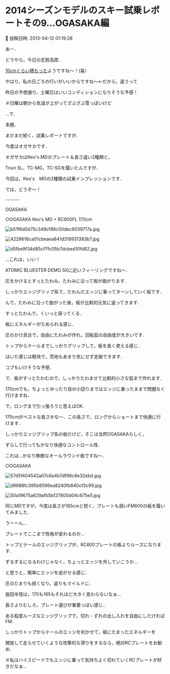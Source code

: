 # 2014シーズンモデルのスキー試乗レポートその9…OGASAKA編

📅 投稿日時: 2013-04-12 01:19:28

あー．


どうやら，今日の志賀高原．


[10cmくらい積もった](http://blog.goo.ne.jp/ginrei1/e/90f2fe369a95545f850d20c145f92fab)ようですね～！(喜）


やはり，私の日ごろの行いがいいからですね～←だから，違うって


昨日の予想通り，土曜日はいいコンディションになりそうな予感！


＃日曜は朝から気温が上がってざぶざぶ雪っぽいけど





…で．


本題．


まだまだ続く，試乗レポートですが．


今度はオガサカです．





オガサカはKeo's MDのプレート＆長さ違い2種類と，


Triun SL，TC-MG，TC-SGを履いたんですが．


今回は，Keo's　MDの2種類の試乗インプレッションです．


では，どうぞ～！


-------[]()


OGASAKA





○OGASAKA Keo's MD + RC600FL 170cm




![b51f6d0d75c349cf86c50dec9039717a.jpg](images/b51f6d0d75c349cf86c50dec9039717a.jpg)









![4229616ca01cbeaea841d319931383b7.jpg](images/4229616ca01cbeaea841d319931383b7.jpg)









![d5fbe9f34d85cf7fc05b7dcbed10fd82.jpg](images/d5fbe9f34d85cf7fc05b7dcbed10fd82.jpg)







…これは，いい！


ATOMIC BLUESTER DEMO SXに近いフィーリングですね～．


圧をかけるとすっとたわみ，たわみに沿って板が曲がります．


しっかりエッジグリップ系で，たわんだエッジに乗ってターンしていく板です．


んで，たわみに沿って曲がった後，板が比較的元気に返ってきます．


すっとたわんで，くいっと戻ってくる．


板にエネルギーがためられる感じ．


圧のかけ具合で，自由にたわみが作れ，回転弧の自由度が大きいです．


トップからテールまでしっかりグリップして，板を長く使える感じ．


はいた感じは軽快で，荒地もあまり気にせず走破できます．


コブもいけそうな予感．


で．板がすっとたわむので，しっかりたわませて比較的小さな弧まで作れます．


170cmでも，ちょっとゆったり目の小回りまではエッジに乗ったままで問題なく行けますね．


で，ロングまで引っ張ろうと思えばOK.


170cmがベストな長さかな～．この長さで，ロングからショートまで快適に行けます．


しっかりエッジグリップ系の板だけど，そこは当然OGASAKAらしく，


ずらして行ってもかなり快適なコントロール性．


これは…かなり無敵なオールラウンド板ですね～．[]()








○OGASAKA




![57d5f404542a07c6a4b7df98c8e32ebd.jpg](images/57d5f404542a07c6a4b7df98c8e32ebd.jpg)









![d9688fc395b9596ea8240fb840cf3c99.jpg](images/d9688fc395b9596ea8240fb840cf3c99.jpg)









![50a19675a629afb5bf27800d04c675e5.jpg](images/50a19675a629afb5bf27800d04c675e5.jpg)







同じMDですが，今度は長さが165cmと短く，プレートも弱いFM600の板を履いてみました．


うーーん…


プレートでここまで性格が変わるのか…


トップとテールのエッジグリップが，RC600プレートの板よりルーズになります．


ずるずるになるわけじゃなく，ちょっとエッジを外していこうか…


と思うと，簡単にエッジを逃がせる感じ．


圧のたまりも弱くなり，返りもマイルドに．


旋回半径は，170も165もそれほど大きく変わらないなぁ…


長さよりむしろ，プレート選びが重要っぽい感じ．


ある程度ルーズなエッジグリップで，切れ・ずれの出し入れを自由にしたければFM.


しっかりトップからテールのエッジを利かせて，板にたまったエネルギーを


開放して走らせていくような攻撃的な滑りをするなら，絶対RCプレートをお勧め．


＃私はハイスピードでもエッジに乗って気持ちよく切れていくRCプレートが好きだなぁ…
